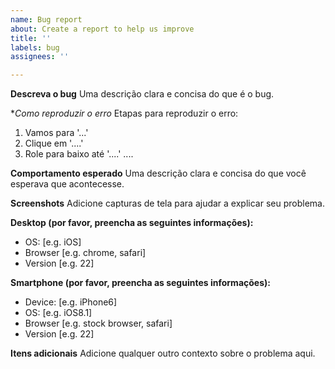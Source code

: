 ```yaml
---
name: Bug report
about: Create a report to help us improve
title: ''
labels: bug
assignees: ''

---
```


**Descreva o bug**
Uma descrição clara e concisa do que é o bug.

**Como reproduzir o erro*
Etapas para reproduzir o erro:
1. Vamos para '...'
2. Clique em '....'
3. Role para baixo até '....'
....

**Comportamento esperado**
Uma descrição clara e concisa do que você esperava que acontecesse.

**Screenshots**
Adicione capturas de tela para ajudar a explicar seu problema.

**Desktop (por favor, preencha as seguintes informações):**
 - OS: [e.g. iOS]
 - Browser [e.g. chrome, safari]
 - Version [e.g. 22]

**Smartphone (por favor, preencha as seguintes informações):**
 - Device: [e.g. iPhone6]
 - OS: [e.g. iOS8.1]
 - Browser [e.g. stock browser, safari]
 - Version [e.g. 22]

**Itens adicionais**
Adicione qualquer outro contexto sobre o problema aqui.

